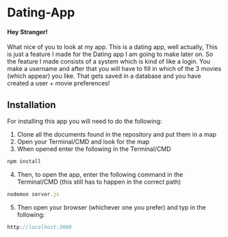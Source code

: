 # Dating-App

#### Hey Stranger! 
What nice of you to look at my app. This is a dating app, well actually, This is just a feature I made for the Dating app
I am going to make later on. So the feature I made consists of a system which is kind of like a login. You make a username 
and after that you will have to fill in which of the 3 movies (which appear) you like. That gets saved in a database and you 
have created a user + movie preferences! 

## Installation
For installing this app you will need to do the following:
1. Clone all the documents found in the repository and put them in a map
2. Open your Terminal/CMD and look for the map
3. When opened enter the following in the Terminal/CMD
```js
npm install
```
4. Then, to open the app, enter the following command in the Terminal/CMD (this still has to happen in the correct path)
```js
nodemon server.js
```
5. Then open your browser (whichever one you prefer) and typ in the following: 
```js
http://localhost:3000
```
